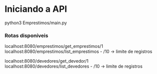 
# Iniciando a API
python3 Emprestimos/main.py

### Rotas disponíveis

localhost:8080/emprestimos/get_emprestimos/1
localhost:8080/emprestimos/list_emprestimos - /10 -> limite de registros

localhost:8080/devedores/get_devedor/1
localhost:8080/devedores/list_devedores - /10 -> limite de registros